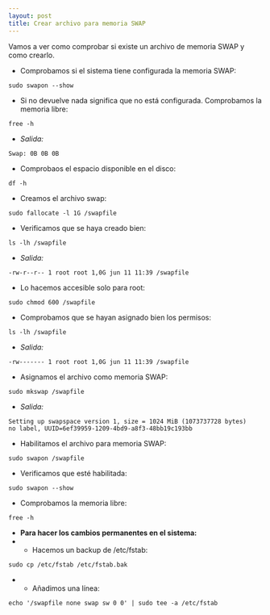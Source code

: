 ```yaml
---
layout: post
title: Crear archivo para memoria SWAP
---
```


Vamos a ver como comprobar si existe un archivo de memoria SWAP y como crearlo.

* Comprobamos si el sistema tiene configurada la memoria SWAP:
```
sudo swapon --show
```
* Si no devuelve nada significa que no está configurada. Comprobamos la memoria libre:
```
free -h
```
* *Salida:*
```
Swap: 0B 0B 0B
```
* Comprobaos el espacio disponible en el disco:
```
df -h
```
* Creamos el archivo swap:
```
sudo fallocate -l 1G /swapfile
```
* Verificamos que se haya creado bien:
```
ls -lh /swapfile
```
* *Salida:*
```
-rw-r--r-- 1 root root 1,0G jun 11 11:39 /swapfile
```
* Lo hacemos accesible solo para root:
```
sudo chmod 600 /swapfile
```
* Comprobamos que se hayan asignado bien los permisos:
```
ls -lh /swapfile
```
* *Salida:*
```
-rw------- 1 root root 1,0G jun 11 11:39 /swapfile
```
* Asignamos el archivo como memoria SWAP:
```
sudo mkswap /swapfile
```
* *Salida:*
```
Setting up swapspace version 1, size = 1024 MiB (1073737728 bytes)
no label, UUID=6ef39959-1209-4bd9-a8f3-48bb19c193bb
```
* Habilitamos el archivo para memoria SWAP:
```
sudo swapon /swapfile
```
* Verificamos que esté habilitada:
```
sudo swapon --show
```
* Comprobamos la memoria libre:
```
free -h
```
* **Para hacer los cambios permanentes en el sistema:**
* * Hacemos un backup de /etc/fstab:
```
sudo cp /etc/fstab /etc/fstab.bak
```
* * Añadimos una línea:
```
echo '/swapfile none swap sw 0 0' | sudo tee -a /etc/fstab
```
